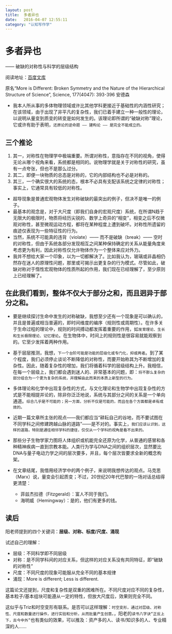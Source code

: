 ```yaml
---
layout: post
title:  多者异也
date:   2016-04-07 12:55:11
category: "认知写作学"
---
```


# 多者异也
  —— 破缺的对称性与科学的层级结构

阅读地址：[百度文库](http://wenku.baidu.com/view/c9c1ba03bed5b9f3f90f1cdb.html)

原名“More is Different: Broken Symmetry and the Nature of the Hierarchical Structure of Science”, Science, 177(4047): 393-396 安德森

- 我本人所从事的多体物理领域或许比其他学科更接近于基础性的内涵性研究；在该领域，由于出现了非平凡的复杂性，我们已着手建立一种一般性的理论，以说明从量变到质变的转变是如何发生的。该理论即所谓的“破缺对称”理论，它或许有助于表明，`还原论的逆命题 —— 建构论 —— 是完全不能成立的。`

## 三个推论
1. 其一，对称性在物理学中极端重要。所谓对称性，意指存在不同的视角，使得无论从哪个视角来看，系统都是相同的。说物理学就是关于对称性的研究，虽有一点夸张，但也不是那么过分。
2. 其二，即便一块物质的总态是对称的，它的内部结构也不必是对称的。
3. 其三，一个确实很大的系统的态，根本不必具有支配该系统之定律的对称性；事实上，它通常具有较低的对称性。

- 超导现象是普通宏观物体发生对称破缺的最突出的例子，但决不是唯一的例子。
- 最基本的观念是，对于大尺度（即我们自身的宏观尺度）系统，在所谓N趋于无限大的极限时，物质将经历尖锐的、数学上奇异的“相变”，相变之后不仅微观对称性，甚至微观运动方程，都将在某种程度上遭到破坏。对称性所遗留的痕迹仅表现为一些特征性的行为。
- 当然，系统不可能真的违背（violate）—— 而不是破缺（break）—— 空时的对称性，但由于系统各部分发现相互之间某种保持确定的关系从能量角度来考虑更为有利，因此对称性仅允许物体作为一个整体来应对外力。
- 我并不想给大家一个印象，以为一切都解决了。比如我认为，玻璃或非晶相仍然存在迷人的原理性问题，那里或可揭示出更复杂的行为模式。尽管如此，破缺对称对于惰性宏观物体的性质所起的作用，我们现在已经理解了，至少原则上已经理解了。

## 在此我们看到，整体不仅大于部分之和，而且迥异于部分之和。

- 要是继续探讨生命中发生的对称破缺，我想至少还有一个现象是可以确认的，并且是普遍或相当普遍的，即时间维度的编序（规则性或周期性）。在许多关于生命过程的理论中，规则的时间搏动都发挥着重要的作用，如`发育理论、生长和生长极限理论、记忆理论`。在生物体中，时间上的规则性是很容易就能观察到的。它至少发挥着两种作用。

- 基于层层推测，我想，`下一个台阶可能是功能的层级化或专门化，抑或两者`。到了某个程度，我们必须停止谈论不断降低的对称性，而要开始称其为不断增加的复杂性。因此，随着复杂性的增加，我们将循着科学的层级结构上升。我相信，在每一个层级上，我们都会遇到迷人的、非常基本的问题，即：`将不那么复杂的部分组合为一个更为复杂的系统，并理解由此而来的本质上新型的行为。`
-  多体理论和化学中出现复杂性的方式，与文化理论和生物学中出现复杂性的方式是不能相提并论的，除非你泛泛地说，系统与其部分之间的关系是一个单向通道。`综合几乎是不可能的；另一方面，分析不仅是可能的，而且在各个方面都是卓有成效的。`
- 近期一篇文章所主张的观点——我们都应当“耕耘自己的谷地，而不要试图在不同学科之间修建跨越山脉的道路”——是不对的。事实上，`我们应该认识到，这样的道路，特别是通往相邻学科的捷径，仅仅从一个学科的视角是看不出来的。`
- 那些分子生物学家力图将人体组织或机能完全还原为化学，从普通的感冒和各种精神疾病一直到宗教本能。人类行为学与DNA之间的组织层次，显然要比DNA与量子电动力学之间的层次要多，并且，每个层次皆要求全新的概念构架。
- 在文章结尾，我借用经济学中的两个例子，来说明我想传达的观点。马克思（Marx）说，量变会引起质变；不过，20世纪20年代巴黎的一场对话总结得更清楚：  
  - 菲兹杰拉德（Fitzgerald）：富人不同于我们。
  - 海明威（Hemingway）：是的，他们有更多的钱。

## 读后
阳老师提到的四个关键词：**层级、对称、标度/尺度、涌现**

试述自己的理解：
- 层级：不同科学即不同层级
- 对称：是不同学科间的对应关系，但这样的对应关系没有共同特征，即“破缺的对称性”
- 尺度：不同尺度的现象可能服从完全不同的基本规律
- 涌现：More is different; Less is different.

这篇论文还提到，尺度和复杂性是双重的困难所在。不同尺度对应不同的复杂性，基本粒子/基本组块可能遵从一定的特性，但放大尺度后，效果则完全不同。

这似乎与Triz和时空变形有联系。是否可以这样理解：`时空变形，通过对层级、对称性、尺度和数量进行操作，进行实验和分析，从而批量产生创意。`，阳老的`读书八字诀“正反上下，古今中外”`也有类似的效果，可以推及：资产多的人、读书/知识多的人、专业精深的人……
